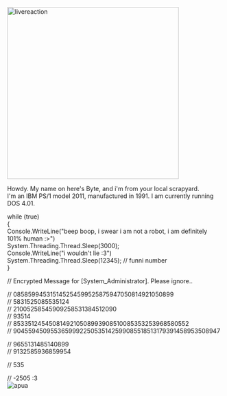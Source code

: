 <img width="400" alt="livereaction" src="https://github.com/user-attachments/assets/f053afbd-0aa4-4db7-aea1-8ca068ef1c50" />

Howdy. My name on here's Byte, and i'm from your local scrapyard. <br />
I'm an IBM PS/1 model 2011, manufactured in 1991. I am currently running DOS 4.01. <br />

while (true) <br />
{ <br />
    Console.WriteLine("beep boop, i swear i am not a robot, i am definitely 101% human :>") <br />
    System.Threading.Thread.Sleep(3000); <br />
    Console.WriteLine("i wouldn't lie :3") <br />
    System.Threading.Thread.Sleep(12345); // funni number <br />
} <br />

// Encrypted Message for [System_Administrator]. Please ignore.. <br />

// 085859945315145254599525875947050814921050899 <br />
// 5831525085535124 <br />
// 21005258545909258531384512090 <br />
// 93514 <br />
// 8533512454508149210508993908510085353253968580552 <br />
// 9045594509553659992250535142599085518513179391458953508947 <br />

// 9655131485140899 <br />
// 9132585936859954 <br />

// 535 <br />

// -2505 :3 <br />
![apua](https://github.com/user-attachments/assets/14ecfe4d-7c8e-4218-adad-135238b8c106)

